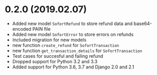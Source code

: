 # 0.2.0 (2019.02.07)

- Added new model `SofortRefund` to store refund data and base64-encoded PAIN file
- Added new model `SofortError` to store errors on refunds
- Included migration for new models
- new function `create_refund` for `SofortTransaction`
- new function `get_transaction_details` for `SofortTransaction`
- Test cases for succesful and failing refund
- Dropped support for Python 3.2 and 3.3
- Added support for Python 3.6, 3.7 and Django 2.0 and 2.1
